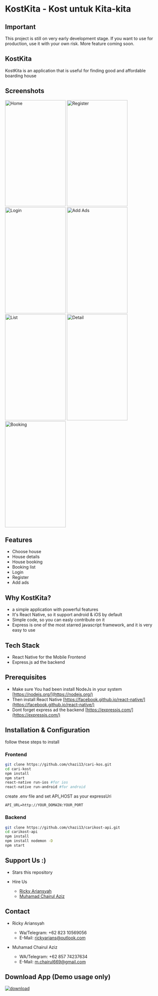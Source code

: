 # KostKita - Kost untuk Kita-kita

## Important

This project is still on very early development stage. If you want to use for production, use it with your own risk. More feature coming soon.

## KostKita

KostKita is an application that is useful for finding good and affordable boarding house

## Screenshots

<p float="left">
 <img src="https://user-images.githubusercontent.com/48378351/63936916-56f9ff00-ca8b-11e9-911b-e1ae506da524.png" width="200" height="350" alt="Home"/>
 <img src="https://user-images.githubusercontent.com/48378351/63936967-827ce980-ca8b-11e9-8b57-1e0aab2426fc.png" width="200" height="350" alt="Register"/>
 <img src="https://user-images.githubusercontent.com/48378351/63936984-90326f00-ca8b-11e9-83ff-f69c78eb8f3c.png" width="200" height="350" alt="Login"/>
 <img src="https://user-images.githubusercontent.com/48378351/63937008-9e808b00-ca8b-11e9-9b90-7e8716fb99e9.png" width="200" height="350" alt="Add Ads"/>
 <img src="https://user-images.githubusercontent.com/48378351/63937019-a6d8c600-ca8b-11e9-8ee3-bece0ec1f6ea.png" width="200" height="350" alt="List"/>
 <img src="https://user-images.githubusercontent.com/48378351/63937028-ab9d7a00-ca8b-11e9-8f1a-b7af08d723c2.png" width="200" height="350" alt="Detail"/>
 <img src="https://user-images.githubusercontent.com/48378351/63937033-ae986a80-ca8b-11e9-98c9-5b8cb466e1f9.png" width="200" height="350" alt="Booking"/>
</p>


## Features

- Choose house
- House details
- House booking
- Booking list
- Login 
- Register
- Add ads

## Why KostKita?

- a simple application with powerful features
- It's React Native, so it support android & iOS by default
- Simple code, so you can easly contribute on it
- Express is one of the most starred javascript framework, and it is very easy to use

## Tech Stack

- React Native for the Mobile Frontend
- Express.js ad the backend

## Prerequisites

- Make sure You had been install NodeJs in your system [https://nodejs.org/](https://nodejs.org/)
- Then install React Native [https://facebook.github.io/react-native/](https://facebook.github.io/react-native/)
- Dont forget express ad the backend [https://expressjs.com/](https://expressjs.com/)

## Installation & Configuration

follow these steps to install

### Frontend

```bash
git clone https://github.com/chazi13/cari-kos.git
cd cari-kost
npm install
npm start
react-native run-ios #for ios
react-native run-android #for android
```

create .env file and set API_HOST as your expressUri

```env
API_URL=http://YOUR_DOMAIN:YOUR_PORT
```

### Backend

```bash
git clone https://github.com/chazi13/carikost-api.git
cd carikost-api
npm install
npm install nodemon -D
npm start
```

## Support Us :)

- Stars this repository
- Hire Us

  * [Ricky Ariansyah](https://www.linkedin.com/in/rickyarians/)
  * [Muhamad Chairul Aziz](https://www.linkedin.com/in/muhamad-chairul-aziz/)

## Contact

- Ricky Ariansyah
  * Wa/Telegram:  +62 823 10569056
  * E-Mail: rickyarians@outlook.com

- Muhamad Chairul Aziz
  * WA/Telegram: +62 857 74237634
  * E-Mail: m.chairul669@gmail.com
  

## Download App (Demo usage only)
[![download](https://camo.githubusercontent.com/a9c59dcbf62ec123e8bb099fb473ad30554d70e6/68747470733a2f2f69312e77702e636f6d2f61706b6d6f6473696f732e636f6d2f77702d636f6e74656e742f75706c6f6164732f323031382f31322f446f776e6c6f61642d496e66696e6974652d44657369676e2d332e342e31302d41706b2e706e67 "Download")](https://drive.google.com/open?id=1OOXC_AM8I8XvsabpSW9W6IbjiYSPPk_9)


